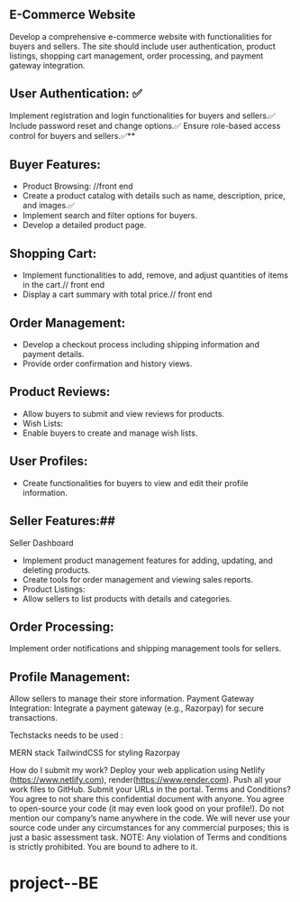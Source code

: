  ## E-Commerce Website
Develop a comprehensive e-commerce website with functionalities for buyers and sellers. The site should include user authentication, product listings, shopping cart management, order processing, and payment gateway integration.

 ## User Authentication: ✅
Implement registration and login functionalities for buyers and sellers.✅
Include password reset and change options.✅
Ensure role-based access control for buyers and sellers.✅**
  ## Buyer Features:
* Product Browsing:  //front end
* Create a product catalog with details such as name, description, price, and images.✅
* Implement search and filter options for buyers. 
* Develop a detailed product page. 
## Shopping Cart:
- Implement functionalities to add, remove, and adjust quantities of items in the cart.// front end
- Display a cart summary with total price.// front end
## Order Management:
- Develop a checkout process including shipping information and payment details.
 - Provide order confirmation and history views.

## Product Reviews:
 * Allow buyers to submit and view reviews for products.
 * Wish Lists:
 * Enable buyers to create and manage wish lists.
## User Profiles:

* Create functionalities for buyers to view and edit their profile information.


## Seller Features:##

Seller Dashboard
- Implement product management features for adding, updating, and deleting products.
- Create tools for order management and viewing sales reports.
- Product Listings:
- Allow sellers to list products with details and categories.
## Order Processing:
Implement order notifications and shipping management tools for sellers.
## Profile Management:
Allow sellers to manage their store information.
Payment Gateway Integration:
Integrate a payment gateway (e.g., Razorpay) for secure transactions.


Techstacks needs to be used : 

MERN stack
TailwindCSS for styling
Razorpay

How do I submit my work?
Deploy your web application using Netlify (https://www.netlify.com), render(https://www.render.com).
Push all your work files to GitHub.
Submit your URLs in the portal.
Terms and Conditions?
You agree to not share this confidential document with anyone. 
You agree to open-source your code (it may even look good on your profile!). Do not mention our company’s name anywhere in the code.
We will never use your source code under any circumstances for any commercial purposes; this is just a basic assessment task. 
NOTE: Any violation of Terms and conditions is strictly prohibited. You are bound to adhere to it.


 # project--BE
